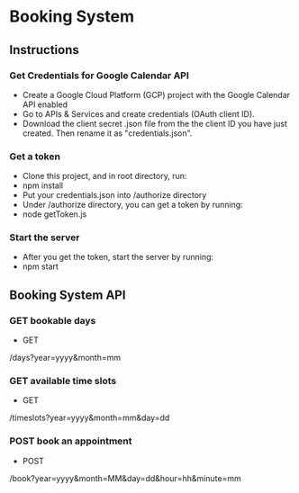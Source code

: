 # Booking System

## Instructions

### Get Credentials for Google Calendar API

- Create a Google Cloud Platform (GCP) project with the Google Calendar API enabled
- Go to APIs & Services and create credentials (OAuth client ID).
- Download the client secret .json file from the the client ID you have just created. Then rename it as "credentials.json".

### Get a token

- Clone this project, and in root directory, run:
- npm install
- Put your credentials.json into /authorize directory
- Under /authorize directory, you can get a token by running:
- node getToken.js

### Start the server

- After you get the token, start the server by running:
- npm start

## Booking System API

### GET bookable days

- GET

/days?year=yyyy&month=mm

### GET available time slots

- GET

/timeslots?year=yyyy&month=mm&day=dd

### POST book an appointment

- POST

/book?year=yyyy&month=MM&day=dd&hour=hh&minute=mm
